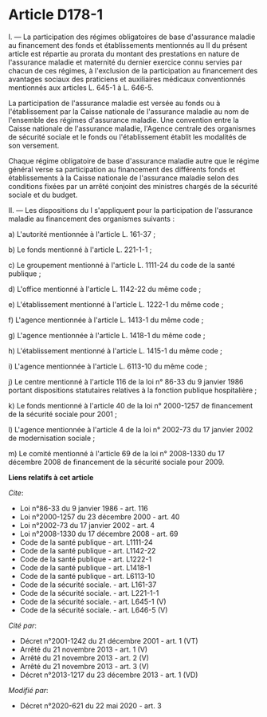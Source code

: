 # Article D178-1

I. ― La participation des régimes obligatoires de base d'assurance maladie au financement des fonds et établissements
mentionnés au II du présent article est répartie au prorata du montant des prestations en nature de l'assurance maladie et
maternité du dernier exercice connu servies par chacun de ces régimes, à l'exclusion de la participation au financement des
avantages sociaux des praticiens et auxiliaires médicaux conventionnés mentionnés aux articles L. 645-1 à L. 646-5. 

La participation de l'assurance maladie est versée au fonds ou à l'établissement par la Caisse nationale de l'assurance
maladie au nom de l'ensemble des régimes d'assurance maladie. Une convention entre la Caisse nationale de l'assurance
maladie, l'Agence centrale des organismes de sécurité sociale et le fonds ou l'établissement établit les modalités de son
versement. 

Chaque régime obligatoire de base d'assurance maladie autre que le régime général verse sa participation au financement des
différents fonds et établissements à la Caisse nationale de l'assurance maladie selon des conditions fixées par un arrêté
conjoint des ministres chargés de la sécurité sociale et du budget. 

II. ― Les dispositions du I s'appliquent pour la participation de l'assurance maladie au financement des organismes
suivants : 

a) L'autorité mentionnée à l'article L. 161-37 ; 

b) Le fonds mentionné à l'article L. 221-1-1 ; 

c) Le groupement mentionné à l'article L. 1111-24 du code de la santé publique ; 

d) L'office mentionné à l'article L. 1142-22 du même code ; 

e) L'établissement mentionné à l'article L. 1222-1 du même code ; 

f) L'agence mentionnée à l'article L. 1413-1 du même code ; 

g) L'agence mentionnée à l'article L. 1418-1 du même code ; 

h) L'établissement mentionné à l'article L. 1415-1 du même code ; 

i) L'agence mentionnée à l'article L. 6113-10 du même code ; 

j) Le centre mentionné à l'article 116 de la loi n° 86-33 du 9 janvier 1986 portant dispositions statutaires relatives à la
fonction publique hospitalière ; 

k) Le fonds mentionné à l'article 40 de la loi n° 2000-1257 de financement de la sécurité sociale pour 2001 ; 

l) L'agence mentionnée à l'article 4 de la loi n° 2002-73 du 17 janvier 2002 de modernisation sociale ; 

m) Le comité mentionné à l'article 69 de la loi n° 2008-1330 du 17 décembre 2008 de financement de la sécurité sociale pour
2009.

**Liens relatifs à cet article**

_Cite_:

  - Loi n°86-33 du 9 janvier 1986 - art. 116
  - Loi n°2000-1257 du 23 décembre 2000 - art. 40
  - Loi n°2002-73 du 17 janvier 2002 - art. 4
  - Loi n°2008-1330 du 17 décembre 2008 - art. 69
  - Code de la santé publique - art. L1111-24
  - Code de la santé publique - art. L1142-22
  - Code de la santé publique - art. L1222-1
  - Code de la santé publique - art. L1418-1
  - Code de la santé publique - art. L6113-10
  - Code de la sécurité sociale. - art. L161-37
  - Code de la sécurité sociale. - art. L221-1-1
  - Code de la sécurité sociale. - art. L645-1 (V)
  - Code de la sécurité sociale. - art. L646-5 (V)

_Cité par_:

  - Décret n°2001-1242 du 21 décembre 2001 - art. 1 (VT)
  - Arrêté du 21 novembre 2013 - art. 1 (V)
  - Arrêté du 21 novembre 2013 - art. 2 (V)
  - Arrêté du 21 novembre 2013 - art. 3 (V)
  - Décret n°2013-1217 du 23 décembre 2013 - art. 1 (VD)

_Modifié par_:

  - Décret n°2020-621 du 22 mai 2020 - art. 3
